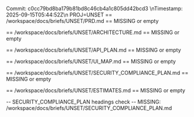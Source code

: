 Commit: c0cc79bd8ba179b81bd8c46cb4a1c805dd42bcd3
\nTimestamp: 2025-09-15T05:44:52Z\n
PROJ=UNSET
== /workspace/docs/briefs/UNSET/PRD.md ==
MISSING or empty

== /workspace/docs/briefs/UNSET/ARCHITECTURE.md ==
MISSING or empty

== /workspace/docs/briefs/UNSET/API_PLAN.md ==
MISSING or empty

== /workspace/docs/briefs/UNSET/UI_MAP.md ==
MISSING or empty

== /workspace/docs/briefs/UNSET/SECURITY_COMPLIANCE_PLAN.md ==
MISSING or empty

== /workspace/docs/briefs/UNSET/ESTIMATES.md ==
MISSING or empty

-- SECURITY_COMPLIANCE_PLAN headings check --
MISSING: /workspace/docs/briefs/UNSET/SECURITY_COMPLIANCE_PLAN.md
